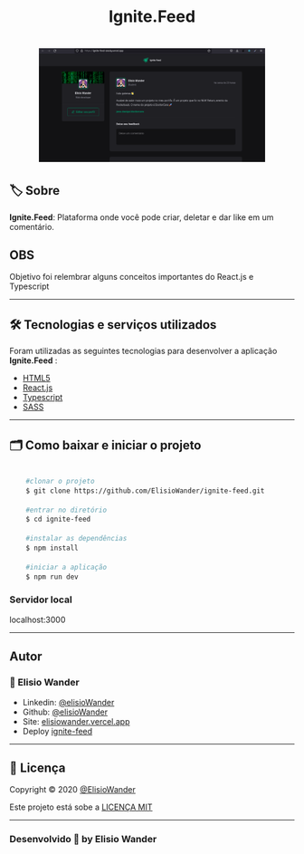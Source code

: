 <h1 align="center">
    Ignite.Feed
</h1>

<h1 align="center">
    <img src="src/assets/home.png" width="400px"> 
</h1>

## 🏷️ Sobre 
**Ignite.Feed**: Plataforma onde você pode criar, deletar e dar like em um comentário. 

## OBS
Objetivo foi relembrar alguns conceitos importantes do React.js e Typescript

---

## 🛠️ Tecnologias e serviços utilizados
Foram utilizadas as seguintes tecnologias para desenvolver a aplicação **Ignite.Feed** :

- [HTML5](https://html.com/)
- [React.js](https://pt-br.reactjs.org/)
- [Typescript](https://www.typescriptlang.org/)
- [SASS](https://sass-lang.com/)

---

## 🗂️ Como baixar e iniciar o projeto 

```bash

    #clonar o projeto
    $ git clone https://github.com/ElisioWander/ignite-feed.git

    #entrar no diretório
    $ cd ignite-feed

    #instalar as dependências
    $ npm install

    #iniciar a aplicação
    $ npm run dev
```
### Servidor local
localhost:3000

---

## Autor
### 👤 Elisio Wander

- Linkedin: [@elisioWander](https://www.linkedin.com/in/elisio-wander-b88b69136/)
- Github: [@elisioWander](https://github.com/ElisioWander)
- Site: [elisiowander.vercel.app](https://elisiowander.vercel.app)
- Deploy [ignite-feed](https://ignite-feed-smoky.vercel.app/)

---
## 📝 Licença
Copyright © 2020 [@ElisioWander](https://github.com/ElisioWander/ignite-feed/blob/main/LICENSE)

Este projeto está sobe a [LICENÇA MIT](https://opensource.org/licenses/MIT)

---

### Desenvolvido 💜 by Elisio Wander
